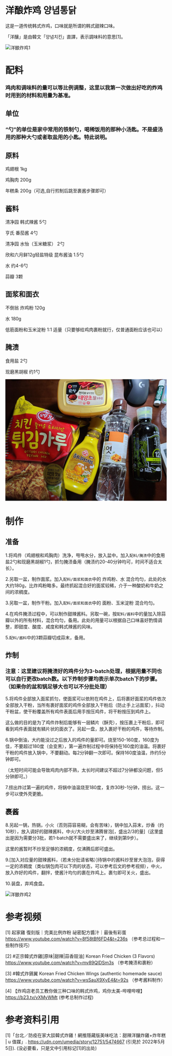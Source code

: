 # 洋酿炸鸡 양념통닭

这是一道传统韩式炸鸡，口味就是所谓的韩式甜辣口味。

「洋釀」是由韓文「양념치킨」直譯，表示調味料的意思[1]。

![洋酿炸鸡1](https://github.com/Keep0828/Intersting-Recipes/blob/main/Images/IMG_3841.JPG)

# 配料
### 鸡肉和调味料的量可以等比例调整，这里以我第一次做出好吃的炸鸡时用到的材料和用量为基准。

## 单位
### “勺”的单位是家中常用的铁制勺，喝稀饭用的那种小汤匙。不是盛汤用的那种大勺或者取盐用的小匙。特此说明。

## 原料
鸡翅根 1kg

鸡胸肉 200g

年糕条 200g（可选,自行煎制后跳至裹酱步骤即可）

## 酱料
清净园 韩式辣酱 5勺

亨氏 番茄酱 4勺

清净园 水怡（玉米糖浆） 2勺

欣和六月鲜12g轻盐特级 昆布酱油 1.5勺

水 约4-6勺

蒜瓣 3颗

## 面浆和面衣
不倒翁 炸鸡粉 120g

水 180g

低筋面粉和玉米淀粉 1:1 适量（只要够给鸡肉裹粉就行，仅普通面粉应该也可以）


## 腌渍
食用盐 2勺

现磨黑胡椒 约1勺

![所用部分配料一览](https://github.com/Keep0828/Intersting-Recipes/blob/main/Images/material1.jpg)

# 制作

## 准备

1.将鸡件（鸡翅根和鸡胸肉）洗净，甩甩水分，放入盆中。加入`配料/腌渍`中的食用盐2勺和现磨黑胡椒1勺，抓匀腌渍备用（腌渍约20-40分钟均可，时间不适合太长）。

2.另取一盆，制作面浆。加入`配料/面浆和面衣`中的 炸鸡粉、水 混合均匀，此处的水大约180g，比炸鸡粉略多。最终抓起混合好的面浆较稀，介于一种酸奶和牛奶之间的浓稠度。

3.另取一盆，制作干粉。加入`配料/面浆和面衣`中的 面粉、玉米淀粉 混合均匀。

4.在鸡件腌渍过程中，可以制作甜辣酱料。另取一碗，按`配料/酱料`中的量加入除蒜瓣以外的所有材料，混合均匀，备用。此处的用量可以根据自己口味喜好酌情调整，即甜度、酸度、咸度和韩式辣酱的风味。

5.`配料/酱料`中的3颗蒜瓣切成蒜末，备用。

## 炸制
### 注意：这里建议将腌渍好的鸡件分为3-batch处理，根据用量不同也可以自行更改batch数。以下炸制步骤均表示单次batch下的步骤。（如果你的盆和锅足够大也可以不分批处理）

5.将鸡件全部放入面浆抓匀，使面浆可以依附在鸡件上，后将裹好面浆的鸡件依次全部放入干粉，当所有裹好面浆的鸡件全部放入干粉后（防止手上沾面浆），抖动干粉盆，使干粉覆盖所有鸡件表面后用手按压鸡件，将干粉按压到鸡件上。

这么做的目的是为了鸡件炸制后能够有一层鳞片（酥壳），按压裹上干粉后，即可看到鸡件表面就有鳞片状的面衣了。另起一盘，放入裹好干粉的鸡件，等待炸制。

6.锅中倒油，大约能没过之后放入的鸡件的量即可。烧至150-160度，160度为佳，不要超过180度（会变黑），第一遍炸制过程中将保持在160度的油温。将裹好干粉的鸡件放入锅中，不要翻动。每2分钟翻一次即可。保持160度油温，炸约5分钟即可。

（太短时间可能会导致鸡肉内部不熟，太长时间建议不超过7分钟都没问题，但5分钟即可。）

7.捞出炸过第一遍的鸡件，将锅中油温烧至180度，复炸30秒-1分钟，捞出。这一步可以使外壳更脆。

## 裹酱

8.另起一锅，热锅，小火（否则蒜容易糊，会有苦味），锅中加入蒜末，炒香（约10秒），放入调好的甜辣酱料，中火/大火炒至沸腾冒泡[，盛出2/3的量]（这里盛出是因为需要分3批，若1-batch就不需要盛出来了，继续到第9步）。

这里的酱暂时不炒至足够的浓稠度，仅沸腾后即可盛出。

9.[加入对应量的甜辣酱料，（若未分批请省略）]待锅中的酱料炒至冒大泡泡，获得一定的浓稠度（类似锅包肉可以下肉的状态，可以参考后文的参考视频），中火，放入炸好的鸡件，翻拌，使酱汁均匀的裹在炸鸡上。裹匀即可关火，盛出。

10.装盘，弃鸡食盘。

![洋酿炸鸡2](https://github.com/Keep0828/Intersting-Recipes/blob/main/Images/IMG_3837.JPG)

# 参考视频

[1] 起家雞 復刻版｜完美比例炸粉 祕密配方醬汁｜最後有彩蛋 https://www.youtube.com/watch?v=8f58tBf6FD4&t=236s （参考总过程和一些制作技巧）

[2] #正宗韓式炸雞[原味|甜辣|蒜香豉油] Korean Fried Chicken (3 Flavors) https://www.youtube.com/watch?v=mv89QlDSm3s （参考腌渍和裹粉）

[3] #韓式炸鷄翼 Korean Fried Chicken Wings (authentic homemade sauce) https://www.youtube.com/watch?v=wsSauX9XyE4&t=92s （参考酱料制作）

[4] 【炸鸡店老员工教你做三种口味的韩式炸鸡，鸡你太美-哔哩哔哩】 https://b23.tv/vXMyWMt (参考总制作过程)


# 参考资料引用

[1]「台北／防疫在家大舕韓式炸雞！網推隱藏版美味吃法：甜辣洋釀炸雞+炸年糕 | u 值媒」. https://udn.com/umedia/story/12751/5474667 (引見於 2022年5月5日). (没必要看，只是文中引用标记[1]的出处)


